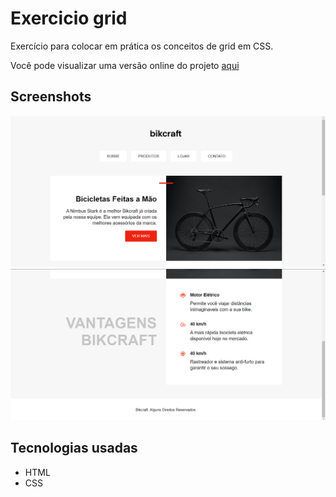 # Exercicio grid

Exercício para colocar em prática os conceitos de grid em CSS.

Você pode visualizar uma versão online do projeto [aqui](https://afraniocaires.github.io/exercicio-grid/)


## Screenshots

![preview](./.github/preview1.png)
![preview](./.github/preview2.png)

## Tecnologias usadas

- HTML
- CSS
